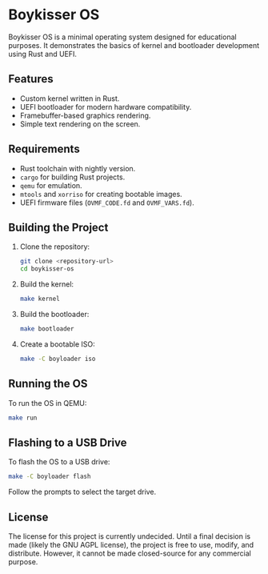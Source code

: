# Boykisser OS

Boykisser OS is a minimal operating system designed for educational purposes. It demonstrates the basics of kernel and bootloader development using Rust and UEFI.

## Features
- Custom kernel written in Rust.
- UEFI bootloader for modern hardware compatibility.
- Framebuffer-based graphics rendering.
- Simple text rendering on the screen.

## Requirements
- Rust toolchain with nightly version.
- `cargo` for building Rust projects.
- `qemu` for emulation.
- `mtools` and `xorriso` for creating bootable images.
- UEFI firmware files (`OVMF_CODE.fd` and `OVMF_VARS.fd`).

## Building the Project
1. Clone the repository:
   ```bash
   git clone <repository-url>
   cd boykisser-os
   ```

2. Build the kernel:
   ```bash
   make kernel
   ```

3. Build the bootloader:
   ```bash
   make bootloader
   ```

4. Create a bootable ISO:
   ```bash
   make -C boyloader iso
   ```

## Running the OS
To run the OS in QEMU:
```bash
make run
```

## Flashing to a USB Drive
To flash the OS to a USB drive:
```bash
make -C boyloader flash
```
Follow the prompts to select the target drive.

## License
The license for this project is currently undecided. Until a final decision is made (likely the GNU AGPL license),
the project is free to use, modify, and distribute. However, it cannot be made closed-source for any commercial purpose.

